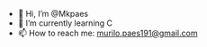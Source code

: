 - 👋 Hi, I’m @Mkpaes
- 🌱 I’m currently learning C
- 📫 How to reach me: murilo.paes191@gmail.com

<!---
Mkpaes/Mkpaes is a ✨ special ✨ repository because its `README.md` (this file) appears on your GitHub profile.
You can click the Preview link to take a look at your changes.
--->

